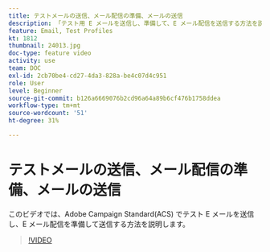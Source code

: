 ```yaml
---
title: テストメールの送信、メール配信の準備、メールの送信
description: 「テスト用 E メールを送信し、準備して、E メール配信を送信する方法を説明します。 」
feature: Email, Test Profiles
kt: 1812
thumbnail: 24013.jpg
doc-type: feature video
activity: use
team: DOC
exl-id: 2cb70be4-cd27-4da3-828a-be4c07d4c951
role: User
level: Beginner
source-git-commit: b126a6669076b2cd96a64a89b6cf476b1758ddea
workflow-type: tm+mt
source-wordcount: '51'
ht-degree: 31%

---
```


# テストメールの送信、メール配信の準備、メールの送信

このビデオでは、Adobe Campaign Standard(ACS) でテスト E メールを送信し、E メール配信を準備して送信する方法を説明します。

>[!VIDEO](https://video.tv.adobe.com/v/24013/)
